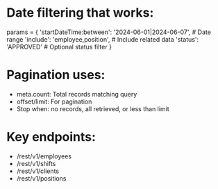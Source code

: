 # Date filtering that works:
params = {
    'startDateTime:between': '2024-06-01|2024-06-07',  # Date range
    'include': 'employee,position',  # Include related data
    'status': 'APPROVED'  # Optional status filter
}

# Pagination uses:
- meta.count: Total records matching query
- offset/limit: For pagination
- Stop when: no records, all retrieved, or less than limit

# Key endpoints:
- /rest/v1/employees
- /rest/v1/shifts
- /rest/v1/clients
- /rest/v1/positions